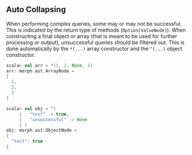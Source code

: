 Auto Collapsing
---------------

When performing complex queries, some may or may not be successful. This is
indicated by the return type of methods (`Option[ValueNode]`). When
constructing a final object or array (that is meant to be used for further
processing or output), unsuccessful queries should be filtered out. This is
done automatically by the `*(...)` array constructor and the `^(...)` object
constructor.

```scala
scala> val arr = *(1, 2, None, 3)
arr: morph.ast.ArrayNode =
[
  1,
  2,
  3
]

scala> val obj = ^(
     |   "test" -> true,
     |   "unsuccessful" -> None
     | )
obj: morph.ast.ObjectNode =
{
  "test": true
}
```
